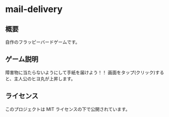 # mail-delivery

## 概要

自作のフラッピーバードゲームです。

## ゲーム説明

障害物に当たらないようにして手紙を届けよう！！
画面をタップ(クリック)すると、主人公のヒヨ丸が上昇します。

## ライセンス

このプロジェクトは MIT ライセンスの下で公開されています。
